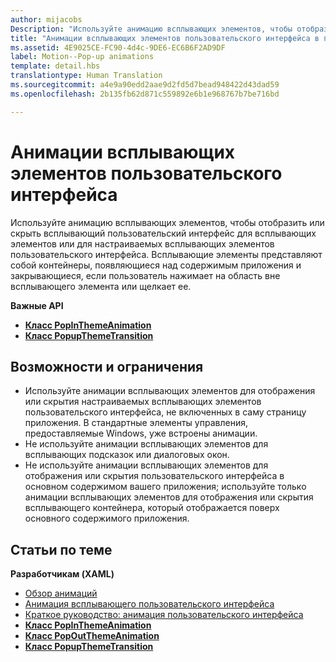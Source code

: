 ```yaml
---
author: mijacobs
Description: "Используйте анимацию всплывающих элементов, чтобы отобразить или скрыть всплывающий пользовательский интерфейс для всплывающих элементов или для настраиваемых всплывающих элементов пользовательского интерфейса. Всплывающие элементы представляют собой контейнеры, появляющиеся над содержимым приложения и закрывающиеся, если пользователь нажимает на область вне всплывающего элемента или щелкает ее."
title: "Анимации всплывающих элементов пользовательского интерфейса в приложениях UWP"
ms.assetid: 4E9025CE-FC90-4d4c-9DE6-EC6B6F2AD9DF
label: Motion--Pop-up animations
template: detail.hbs
translationtype: Human Translation
ms.sourcegitcommit: a4e9a90edd2aae9d2fd5d7bead948422d43dad59
ms.openlocfilehash: 2b135fb62d871c559892e6b1e968767b7be716bd

---
```


# Анимации всплывающих элементов пользовательского интерфейса

Используйте анимацию всплывающих элементов, чтобы отобразить или скрыть всплывающий пользовательский интерфейс для всплывающих элементов или для настраиваемых всплывающих элементов пользовательского интерфейса. Всплывающие элементы представляют собой контейнеры, появляющиеся над содержимым приложения и закрывающиеся, если пользователь нажимает на область вне всплывающего элемента или щелкает ее.




**Важные API**

-   [**Класс PopInThemeAnimation**](https://msdn.microsoft.com/library/windows/apps/br210383)
-   [**Класс PopupThemeTransition**](https://msdn.microsoft.com/library/windows/apps/hh969172)



## Возможности и ограничения


-   Используйте анимации всплывающих элементов для отображения или скрытия настраиваемых всплывающих элементов пользовательского интерфейса, не включенных в саму страницу приложения. В стандартные элементы управления, предоставляемые Windows, уже встроены анимации.
-   Не используйте анимации всплывающих элементов для всплывающих подсказок или диалоговых окон.
-   Не используйте анимации всплывающих элементов для отображения или скрытия пользовательского интерфейса в основном содержимом вашего приложения; используйте только анимации всплывающих элементов для отображения или скрытия всплывающего контейнера, который отображается поверх основного содержимого приложения.

## Статьи по теме

**Разработчикам (XAML)**
* [Обзор анимаций](https://msdn.microsoft.com/library/windows/apps/mt187350)
* [Анимация всплывающего пользовательского интерфейса](https://msdn.microsoft.com/library/windows/apps/xaml/jj649433)
* [Краткое руководство: анимация пользовательского интерфейса](https://msdn.microsoft.com/library/windows/apps/xaml/hh452703)
* [**Класс PopInThemeAnimation**](https://msdn.microsoft.com/library/windows/apps/br210383)
* [**Класс PopOutThemeAnimation**](https://msdn.microsoft.com/library/windows/apps/br210391)
* [**Класс PopupThemeTransition**](https://msdn.microsoft.com/library/windows/apps/hh969172)

 

 







<!--HONumber=Jun16_HO4-->


